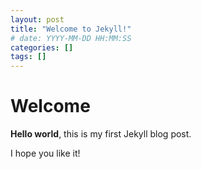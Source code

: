 ```yaml
---
layout: post
title: "Welcome to Jekyll!"
# date: YYYY-MM-DD HH:MM:SS
categories: []
tags: []
---
```


# Welcome

**Hello world**, this is my first Jekyll blog post.

I hope you like it!